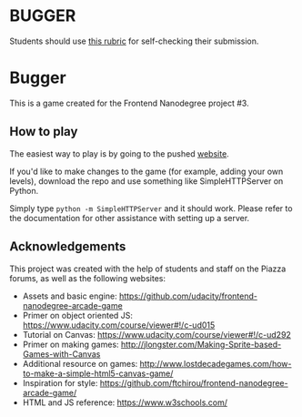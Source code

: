BUGGER
======

Students should use [this rubric](https://www.udacity.com/course/viewer#!/c-ud015/l-3072058665/m-3072588797) 
for self-checking their submission.

# Bugger

This is a game created for the Frontend Nanodegree project #3. 

## How to play

The easiest way to play is by going to the pushed [website](http://abustamam.github.io/bugger/). 

If you'd like to make changes to the game (for example, adding your own levels), download the repo and use something like SimpleHTTPServer on Python.

Simply type `python -m SimpleHTTPServer` and it should work. Please refer to the documentation for other assistance with setting up a server.

## Acknowledgements

This project was created with the help of students and staff on the Piazza forums, as well as the following websites:

- Assets and basic engine: https://github.com/udacity/frontend-nanodegree-arcade-game
- Primer on object oriented JS: https://www.udacity.com/course/viewer#!/c-ud015
- Tutorial on Canvas: https://www.udacity.com/course/viewer#!/c-ud292
- Primer on making games: http://jlongster.com/Making-Sprite-based-Games-with-Canvas
- Additional resource on games: http://www.lostdecadegames.com/how-to-make-a-simple-html5-canvas-game/
- Inspiration for style: https://github.com/ftchirou/frontend-nanodegree-arcade-game/ 
- HTML and JS reference: https://www.w3schools.com/

